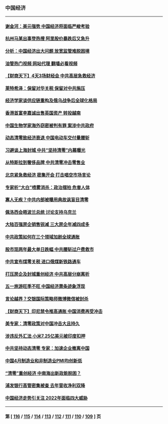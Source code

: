 ### 中国经济
---
#### [谢金河：美元强势 中国经济将面临严峻考验](../../pages/ncid283/n13726667.md?05042045) 
#### [杭州马某出事登热搜 阿里股价暴跌后又急升](../../pages/ncid283/n13726134.md?05042045) 
#### [分析：中国经济出大问题 放宽监管难脱困境](../../pages/ncid283/n13726532.md?05042045) 
#### [油管热门视频 网站代理 翻墙必看视频](http://209.222.30.114:81/youtube.html?05042045)
#### [【财商天下】4天3场财经会 中共高层急救经济](../../pages/ncid283/n13726454.md?05042045) 
#### [莱特希泽：保留对华关税 保留对中共施压](../../pages/ncid283/n13726477.md?05042045) 
#### [经济学家谈供应链重构及俄乌战争后全球化格局](../../pages/ncid283/n13726344.md?05042045) 
#### [香港首富李嘉诚出售英国资产 转投越南](../../pages/ncid283/n13726332.md?05042045) 
#### [中国生物学家海外窃密被判有罪 案涉中共政府](../../pages/ncid283/n13726188.md?05042045) 
#### [动态清零致经济衰退 中国电动车交付量腰斩](../../pages/ncid283/n13725713.md?05042045) 
#### [习避谈上海封城 中共“坚持清零”内幕曝光](../../pages/ncid283/n13725471.md?05042045) 
#### [从特斯拉到奢侈品牌 中共清零冲击零售业](../../pages/ncid283/n13725698.md?05042045) 
#### [北京紧急救经济 密集开会 打击唱空市场言论](../../pages/ncid283/n13725645.md?05042045) 
#### [专家析“大白”喷雾消杀：政治摆拍 危害人体](../../pages/ncid283/n13725685.md?05042045) 
#### [寡人无疾？中共内部被曝用典故讽盲目清零](../../pages/ncid283/n13725594.md?05042045) 
#### [佩洛西会晤波兰总统 讨论支持乌克兰](../../pages/ncid283/n13725544.md?05042045) 
#### [大陆百强房企销售锐减 三大房企年减四成多](../../pages/ncid283/n13725322.md?05042045) 
#### [中共政策如何在三个领域加剧全球通胀](../../pages/ncid283/n13725102.md?05042045) 
#### [股市现两年最大单日跌幅 中共腰斩过户费救市](../../pages/ncid283/n13724837.md?05042045) 
#### [中共宣布煤零关税 进口俄煤新铁路通车](../../pages/ncid283/n13724873.md?05042045) 
#### [打压房企及封城重创经济 中共高层分崩离析](../../pages/ncid283/n13724872.md?05042045) 
#### [五一旅游旺季不旺 中国经济萧条迹象浮现](../../pages/ncid283/n13724856.md?05042045) 
#### [言论越界？交银国际策略师微博微信被封杀](../../pages/ncid283/n13724757.md?05042045) 
#### [【财商天下】印尼禁令推高通胀 中国消费再受冲击](../../pages/ncid283/n13724191.md?05042045) 
#### [美专家：清零政策对中国冲击大且持久](../../pages/ncid283/n13724236.md?05042045) 
#### [涉违反外汇法 小米7.25亿美元被印度扣押](../../pages/ncid283/n13724194.md?05042045) 
#### [中共坚持动态清零 专家：加速企业撤离中国](../../pages/ncid283/n13724014.md?05042045) 
#### [中国4月制造业和非制造业PMI均创新低](../../pages/ncid283/n13723801.md?05042045) 
#### [“清零”重创经济 中南海出新政能脱困？](../../pages/ncid283/n13723520.md?05042045) 
#### [浦发银行高管密集被查 去年营收净利双降](../../pages/ncid283/n13723731.md?05042045) 
#### [中国经济走势引关注 2022年面临四大威胁](../../pages/ncid283/n13723658.md?05042045) 

---
#### 第 [ [116](./116.md?05042045) / [115](./115.md?05042045) / [114](./114.md?05042045) / [113](./113.md?05042045) / [112](./112.md?05042045) / [111](./111.md?05042045) / [110](./110.md?05042045) / [109](./109.md?05042045) ] 页
